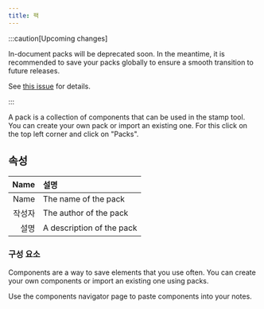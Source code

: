 ```yaml
---
title: 팩
---
```


:::caution[Upcoming changes]

In-document packs will be deprecated soon. In the meantime, it is recommended to save your packs globally to ensure a smooth transition to future releases.

See [this issue](https://github.com/LinwoodDev/Butterfly/issues/805) for details.

:::

A pack is a collection of components that can be used in the stamp tool. You can create your own pack or import an existing one. For this click on the top left corner and click on "Packs".

## 속성

| Name | 설명                        |
| ---: | :------------------------ |
| Name | The name of the pack      |
|  작성자 | The author of the pack    |
|   설명 | A description of the pack |

### 구성 요소

Components are a way to save elements that you use often. You can create your own components or import an existing one using packs.

Use the components navigator page to paste components into your notes.
